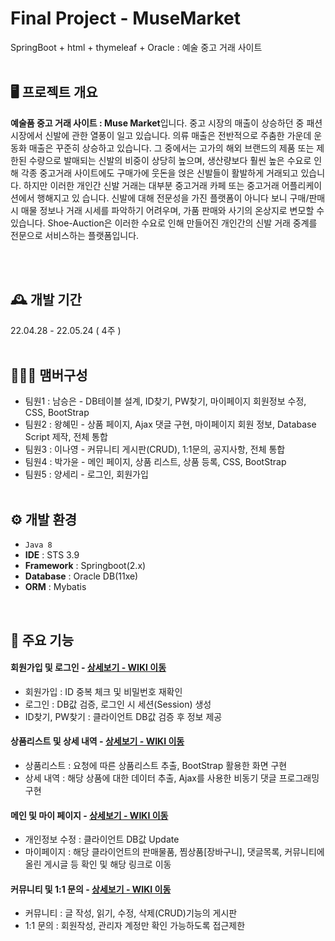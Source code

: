 # Final Project - MuseMarket
SpringBoot + html + thymeleaf + Oracle : 예술 중고 거래 사이트
<br/><br/>

## 🖥️ 프로젝트 개요
**예술품 중고 거래 사이트 : Muse Market**입니다.
중고 시장의 매출이 상승하던 중 
패션 시장에서 신발에 관한 열풍이 일고 있습니다. 의류 매출은 전반적으로 주춤한 가운데 운동화 매출은
꾸준히 상승하고 있습니다. 그 중에서는 고가의 해외 브랜드의 제품 또는 제한된 수량으로 발매되는 신발의
비중이 상당히 높으며, 생산량보다 훨씬 높은 수요로 인해 각종 중고거래 사이트에도 구매가에 웃돈을 얹은
신발들이 활발하게 거래되고 있습니다.
하지만 이러한 개인간 신발 거래는 대부분 중고거래 카페 또는 중고거래 어플리케이션에서 행해지고 있
습니다. 신발에 대해 전문성을 가진 플랫폼이 아니다 보니 구매/판매 시 매물 정보나 거래 시세를 파악하기
어려우며, 가품 판매와 사기의 온상지로 변모할 수 있습니다. Shoe-Auction은 이러한 수요로 인해 만들어진
개인간의 신발 거래 중계를 전문으로 서비스하는 플랫폼입니다.



<br/><br/>

## 🕰️ 개발 기간
22.04.28 - 22.05.24 ( 4주 )
<br/><br/>

## 🧑‍🤝‍🧑 맴버구성
 - 팀원1 : 남승은 - DB테이블 설계, ID찾기, PW찾기, 마이페이지 회원정보 수정, CSS, BootStrap
 - 팀원2 : 왕혜민 - 상품 페이지, Ajax 댓글 구현, 마이페이지 회원 정보, Database Script 제작, 전체 통합
 - 팀원3 : 이나영 - 커뮤니티 게시판(CRUD), 1:1문의, 공지사항, 전체 통합
 - 팀원4 : 박가윤 - 메인 페이지, 상품 리스트, 상품 등록, CSS, BootStrap
 - 팀원5 : 양세리 - 로그인, 회원가입
<br/><br/>

## ⚙️ 개발 환경
- `Java 8`
- **IDE** : STS 3.9
- **Framework** : Springboot(2.x)
- **Database** : Oracle DB(11xe)
- **ORM** : Mybatis
<br/>

## 📌 주요 기능

#### 회원가입 및 로그인 - <a href="https://github.com/Wanghyemin/SpringBootProject-MuseMarket/wiki/%ED%9A%8C%EC%9B%90%EA%B0%80%EC%9E%85-%EB%B0%8F-%EB%A1%9C%EA%B7%B8%EC%9D%B8" >상세보기 - WIKI 이동</a>
- 회원가입 : ID 중복 체크 및 비밀번호 재확인 
- 로그인  : DB값 검증, 로그인 시 세션(Session) 생성 
- ID찾기, PW찾기 : 클라이언트 DB값 검증 후 정보 제공

#### 상품리스트 및 상세 내역 - <a href="https://github.com/Wanghyemin/SpringBootProject-MuseMarket/wiki/%EC%83%81%ED%92%88%EB%A6%AC%EC%8A%A4%ED%8A%B8-%EB%B0%8F-%EC%83%81%EC%84%B8-%EB%82%B4%EC%97%AD" >상세보기 - WIKI 이동</a>
- 상품리스트 : 요청에 따른 상품리스트 추출, BootStrap 활용한 화면 구현
- 상세 내역 : 해당 상품에 대한 데이터 추출, Ajax를 사용한 비동기 댓글 프로그래밍 구현

#### 메인 및 마이 페이지 - <a href="https://github.com/Wanghyemin/SpringBootProject-MuseMarket/wiki/메인-및-마이-페이지" >상세보기 - WIKI 이동</a>
- 개인정보 수정 : 클라이언트 DB값 Update
- 마이페이지 : 해당 클라이언트의 판매물품, 찜상품[장바구니], 댓글목록, 커뮤니티에 올린 게시글 등 확인 및 해당 링크로 이동

#### 커뮤니티 및 1:1 문의 - <a href="https://github.com/Wanghyemin/SpringBootProject-MuseMarket/wiki/%EC%BB%A4%EB%AE%A4%EB%8B%88%ED%8B%B0-%EB%B0%8F-1:1-%EB%AC%B8%EC%9D%98" >상세보기 - WIKI 이동</a> 
- 커뮤니티 : 글 작성, 읽기, 수정, 삭제(CRUD)기능의 게시판
- 1:1 문의 : 회원작성, 관리자 계정만 확인 가능하도록 접근제한
